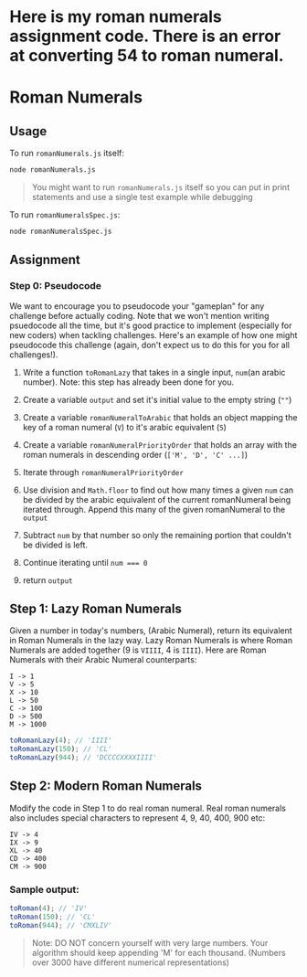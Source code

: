 # Here is my roman numerals assignment code. There is an error at converting 54 to roman numeral.


# Roman Numerals

## Usage

To run `romanNumerals.js` itself:

```sh
node romanNumerals.js
```

> You might want to run `romanNumerals.js` itself so you can put in print statements and use a single test example while debugging

To run `romanNumeralsSpec.js`:

```sh
node romanNumeralsSpec.js
```

## Assignment

### Step 0: Pseudocode

We want to encourage you to pseudocode your "gameplan" for any challenge before actually coding. Note that we won't mention writing psuedocode all the time, but it's good practice to implement (especially for new coders) when tackling challenges. Here's an example of how one might pseudocode this challenge (again, don't expect us to do this for you for all challenges!).

1. Write a function `toRomanLazy` that takes in a single input, `num`(an arabic number). Note: this step has already been done for you.

2. Create a variable `output` and set it's initial value to the empty string (`""`)

3. Create a variable `romanNumeralToArabic` that holds an object mapping the key of a roman numeral (`V`) to it's arabic equivalent (`5`)

4. Create a variable `romanNumeralPriorityOrder` that holds an array with the roman numerals in descending order (`['M', 'D', 'C' ...]`)

5. Iterate through `romanNumeralPriorityOrder`

6. Use division and `Math.floor` to find out how many times a given `num` can be divided by the arabic equivalent of the current romanNumeral being iterated through. Append this many of the given romanNumeral to the `output`

7. Subtract `num` by that number so only the remaining portion that couldn't be divided is left.

8. Continue iterating until `num === 0`

9. return `output`

## Step 1: Lazy Roman Numerals

Given a number in today's numbers, (Arabic Numeral), return its equivalent in Roman Numerals in the lazy way. Lazy Roman Numerals is where Roman Numerals are added together (9 is `VIIII`, 4 is `IIII`). Here are Roman Numerals with their Arabic Numeral counterparts:

```
I -> 1
V -> 5
X -> 10
L -> 50
C -> 100
D -> 500
M -> 1000
```

```js
toRomanLazy(4); // 'IIII'
toRomanLazy(150); // 'CL'
toRomanLazy(944); // 'DCCCCXXXXIIII'
```

## Step 2: Modern Roman Numerals

Modify the code in Step 1 to do real roman numeral. Real roman numerals also includes special characters to represent 4, 9, 40, 400, 900 etc:

```
IV -> 4
IX -> 9
XL -> 40
CD -> 400
CM -> 900
```

### Sample output:

```js
toRoman(4); // 'IV'
toRoman(150); // 'CL'
toRoman(944); // 'CMXLIV'
```

> Note: DO NOT concern yourself with very large numbers. Your algorithm should keep appending 'M' for each thousand. (Numbers over 3000 have different numerical representations)

